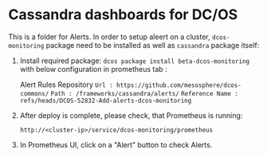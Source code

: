 # Cassandra dashboards for DC/OS

This is a folder for Alerts. In order to setup aleert on a cluster, `dcos-monitoring` package need to be installed as well as `cassandra` package itself:

1. Install required package: `dcos package install beta-dcos-monitoring` with below configuration in prometheus tab : 


     Alert Rules Repository
    `Url : https://github.com/mesosphere/dcos-commons/`
    `Path : /frameworks/cassandra/alerts/`
    `Reference Name : refs/heads/DCOS-52832-Add-alerts-dcos-monitoring`

2. After deploy is complete, please check, that Prometheus is running:

    `http://<cluster-ip>/service/dcos-monitoring/prometheus`

3. In Prometheus UI, click on a "Alert" button to check Alerts.
